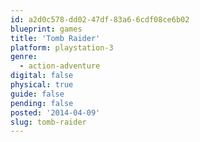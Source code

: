 ```yaml
---
id: a2d0c578-dd02-47df-83a6-6cdf08ce6b02
blueprint: games
title: 'Tomb Raider'
platform: playstation-3
genre:
  - action-adventure
digital: false
physical: true
guide: false
pending: false
posted: '2014-04-09'
slug: tomb-raider
---
```

